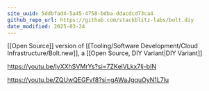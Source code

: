 ```yaml
---
site_uuid: 5ddbfad4-5a45-4758-bdba-ddacdcd73ca4
github_repo_url: https://github.com/stackblitz-labs/bolt.diy
date_modified: 2025-03-24
---
```



[[Open Source]] version of [[Tooling/Software Development/Cloud Infrastructure/Bolt.new]], a [[Open Source, DIY Variant|DIY Variant]]


https://youtu.be/jvXXhSVMrYs?si=7ZKelVLkx7Ij-bIN

https://youtu.be/ZQUwQEGFvf8?si=gAWaJgquOyN1L7lu